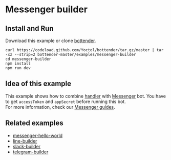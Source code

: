 # Messenger builder

## Install and Run

Download this example or clone [bottender](https://github.com/Yoctol/bottender).

```
curl https://codeload.github.com/Yoctol/bottender/tar.gz/master | tar -xz --strip=2 bottender-master/examples/messenger-builder
cd messenger-builder
npm install
npm run dev
```

## Idea of this example

This example shows how to combine [handler](https://bottender.js.org/docs/APIReference-Handler) with [Messenger](https://www.messenger.com/) bot. You have to get `accessToken` and `appSecret` before running this bot.  
For more information, check our [Messenger guides](https://bottender.js.org/docs/Platforms-Messenger).  

## Related examples

- [messenger-hello-world](../messenger-hello-world)
- [line-builder](../line-builder)
- [slack-builder](../slack-builder)
- [telegram-builder](../telegram-builder)
